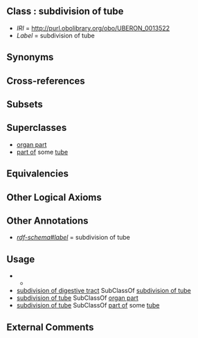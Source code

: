 
## Class : subdivision of tube

 * *IRI* = http://purl.obolibrary.org/obo/UBERON_0013522
 * *Label* = subdivision of tube

## Synonyms


## Cross-references


## Subsets


## Superclasses

 * [organ part](../../UBERON/64/UBERON_0000064.md)
 * [part of](../../BFO/50/BFO_0000050.md) some [tube](../../UBERON/25/UBERON_0000025.md)

## Equivalencies


## Other Logical Axioms


## Other Annotations

 * *[rdf-schema#label](../../el/rdf-schema#label.md)* = subdivision of tube

## Usage

 * -
 * [subdivision of digestive tract](../../UBERON/21/UBERON_0004921.md) SubClassOf [subdivision of tube](../../UBERON/22/UBERON_0013522.md)
 * [subdivision of tube](../../UBERON/22/UBERON_0013522.md) SubClassOf [organ part](../../UBERON/64/UBERON_0000064.md)
 * [subdivision of tube](../../UBERON/22/UBERON_0013522.md) SubClassOf [part of](../../BFO/50/BFO_0000050.md) some [tube](../../UBERON/25/UBERON_0000025.md)

## External Comments

